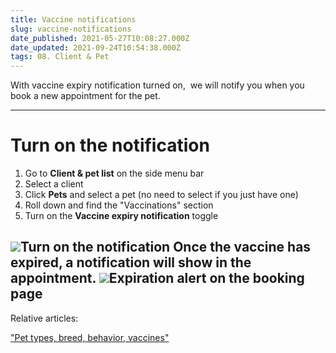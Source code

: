 ```yaml
---
title: Vaccine notifications
slug: vaccine-notifications
date_published: 2021-05-27T10:08:27.000Z
date_updated: 2021-09-24T10:54:38.000Z
tags: 08. Client & Pet
---
```


With vaccine expiry notification turned on,  we will notify you when you book a new appointment for the pet.

---

# Turn on the notification

1. Go to **Client & pet list** on the side menu bar
2. Select a client
3. Click **Pets** and select a pet (no need to select if you just have one)
4. Roll down and find the "Vaccinations" section
5. Turn on the **Vaccine expiry notification** toggle

![](__GHOST_URL__/content/images/2021/09/CleanShot-2021-09-13-at-17.42.46.png)Turn on the notification
Once the vaccine has expired, a notification will show in the appointment.
![](__GHOST_URL__/content/images/2021/09/CleanShot-2021-09-13-at-17.45.31.png)Expiration alert on the booking page
---

Relative articles:

["Pet types, breed, behavior, vaccines"](__GHOST_URL__/pet-types-breed-behavior-vaccines/)
